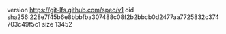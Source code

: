 version https://git-lfs.github.com/spec/v1
oid sha256:228e7f45b6e8bbbfba307488c08f2b2bbcb0d2477aa7725832c374703c49f5c1
size 13452
